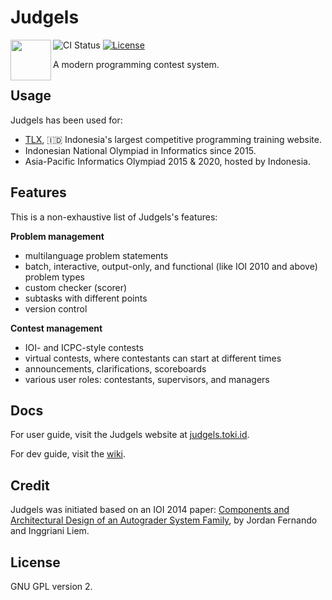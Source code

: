 # Judgels

<img src="https://raw.githubusercontent.com/ia-toki/judgels/master/judgels-client/src/assets/images/logo.png" align="left" height="65" />

![CI Status](https://github.com/ia-toki/judgels/workflows/ci/badge.svg)
[![License](https://img.shields.io/github/license/ia-toki/judgels.svg)](https://github.com/ia-toki/judgels/blob/master/LICENSE.txt)

A modern programming contest system.

## Usage

Judgels has been used for:

- [TLX](https://tlx.toki.id), :indonesia: Indonesia's largest competitive programming training website.
- Indonesian National Olympiad in Informatics since 2015.
- Asia-Pacific Informatics Olympiad 2015 & 2020, hosted by Indonesia.

## Features

This is a non-exhaustive list of Judgels's features:

**Problem management**
  - multilanguage problem statements
  - batch, interactive, output-only, and functional (like IOI 2010 and above) problem types
  - custom checker (scorer)
  - subtasks with different points
  - version control

**Contest management**
  - IOI- and ICPC-style contests
  - virtual contests, where contestants can start at different times
  - announcements, clarifications, scoreboards
  - various user roles: contestants, supervisors, and managers

## Docs

For user guide, visit the Judgels website at [judgels.toki.id](https://judgels.toki.id).

For dev guide, visit the [wiki](https://github.com/ia-toki/judgels/wiki).

## Credit

Judgels was initiated based on an IOI 2014 paper: [Components and Architectural Design
of an Autograder System Family](http://www.ioinformatics.org/oi/pdf/v8_2014_69_80.pdf), 
by Jordan Fernando and Inggriani Liem.

## License

GNU GPL version 2. 


